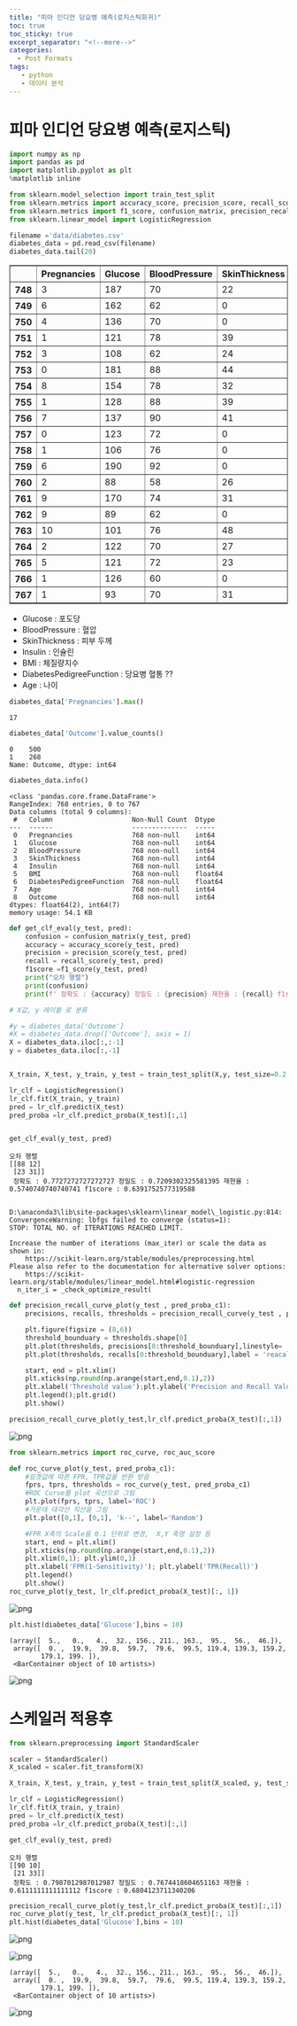 ```yaml
---
title: "피마 인디언 당요병 예측(로지스틱회귀)"
toc: true
toc_sticky: true
excerpt_separator: "<!--more-->"
categories:
  - Post Formats
tags:
   - python
   - 데이터 분석
---
```




# 피마 인디언 당요병 예측(로지스틱)


```python
import numpy as np
import pandas as pd
import matplotlib.pyplot as plt
%matplotlib inline

from sklearn.model_selection import train_test_split
from sklearn.metrics import accuracy_score, precision_score, recall_score, roc_auc_score
from sklearn.metrics import f1_score, confusion_matrix, precision_recall_curve, roc_curve
from sklearn.linear_model import LogisticRegression

filename ='data/diabetes.csv'
diabetes_data = pd.read_csv(filename)
diabetes_data.tail(20)
```




<div>
<style scoped>
    .dataframe tbody tr th:only-of-type {
        vertical-align: middle;
    }

    .dataframe tbody tr th {
        vertical-align: top;
    }
    
    .dataframe thead th {
        text-align: right;
    }
</style>
<table border="1" class="dataframe">
  <thead>
    <tr style="text-align: right;">
      <th></th>
      <th>Pregnancies</th>
      <th>Glucose</th>
      <th>BloodPressure</th>
      <th>SkinThickness</th>
      <th>Insulin</th>
      <th>BMI</th>
      <th>DiabetesPedigreeFunction</th>
      <th>Age</th>
      <th>Outcome</th>
    </tr>
  </thead>
  <tbody>
    <tr>
      <th>748</th>
      <td>3</td>
      <td>187</td>
      <td>70</td>
      <td>22</td>
      <td>200</td>
      <td>36.4</td>
      <td>0.408</td>
      <td>36</td>
      <td>1</td>
    </tr>
    <tr>
      <th>749</th>
      <td>6</td>
      <td>162</td>
      <td>62</td>
      <td>0</td>
      <td>0</td>
      <td>24.3</td>
      <td>0.178</td>
      <td>50</td>
      <td>1</td>
    </tr>
    <tr>
      <th>750</th>
      <td>4</td>
      <td>136</td>
      <td>70</td>
      <td>0</td>
      <td>0</td>
      <td>31.2</td>
      <td>1.182</td>
      <td>22</td>
      <td>1</td>
    </tr>
    <tr>
      <th>751</th>
      <td>1</td>
      <td>121</td>
      <td>78</td>
      <td>39</td>
      <td>74</td>
      <td>39.0</td>
      <td>0.261</td>
      <td>28</td>
      <td>0</td>
    </tr>
    <tr>
      <th>752</th>
      <td>3</td>
      <td>108</td>
      <td>62</td>
      <td>24</td>
      <td>0</td>
      <td>26.0</td>
      <td>0.223</td>
      <td>25</td>
      <td>0</td>
    </tr>
    <tr>
      <th>753</th>
      <td>0</td>
      <td>181</td>
      <td>88</td>
      <td>44</td>
      <td>510</td>
      <td>43.3</td>
      <td>0.222</td>
      <td>26</td>
      <td>1</td>
    </tr>
    <tr>
      <th>754</th>
      <td>8</td>
      <td>154</td>
      <td>78</td>
      <td>32</td>
      <td>0</td>
      <td>32.4</td>
      <td>0.443</td>
      <td>45</td>
      <td>1</td>
    </tr>
    <tr>
      <th>755</th>
      <td>1</td>
      <td>128</td>
      <td>88</td>
      <td>39</td>
      <td>110</td>
      <td>36.5</td>
      <td>1.057</td>
      <td>37</td>
      <td>1</td>
    </tr>
    <tr>
      <th>756</th>
      <td>7</td>
      <td>137</td>
      <td>90</td>
      <td>41</td>
      <td>0</td>
      <td>32.0</td>
      <td>0.391</td>
      <td>39</td>
      <td>0</td>
    </tr>
    <tr>
      <th>757</th>
      <td>0</td>
      <td>123</td>
      <td>72</td>
      <td>0</td>
      <td>0</td>
      <td>36.3</td>
      <td>0.258</td>
      <td>52</td>
      <td>1</td>
    </tr>
    <tr>
      <th>758</th>
      <td>1</td>
      <td>106</td>
      <td>76</td>
      <td>0</td>
      <td>0</td>
      <td>37.5</td>
      <td>0.197</td>
      <td>26</td>
      <td>0</td>
    </tr>
    <tr>
      <th>759</th>
      <td>6</td>
      <td>190</td>
      <td>92</td>
      <td>0</td>
      <td>0</td>
      <td>35.5</td>
      <td>0.278</td>
      <td>66</td>
      <td>1</td>
    </tr>
    <tr>
      <th>760</th>
      <td>2</td>
      <td>88</td>
      <td>58</td>
      <td>26</td>
      <td>16</td>
      <td>28.4</td>
      <td>0.766</td>
      <td>22</td>
      <td>0</td>
    </tr>
    <tr>
      <th>761</th>
      <td>9</td>
      <td>170</td>
      <td>74</td>
      <td>31</td>
      <td>0</td>
      <td>44.0</td>
      <td>0.403</td>
      <td>43</td>
      <td>1</td>
    </tr>
    <tr>
      <th>762</th>
      <td>9</td>
      <td>89</td>
      <td>62</td>
      <td>0</td>
      <td>0</td>
      <td>22.5</td>
      <td>0.142</td>
      <td>33</td>
      <td>0</td>
    </tr>
    <tr>
      <th>763</th>
      <td>10</td>
      <td>101</td>
      <td>76</td>
      <td>48</td>
      <td>180</td>
      <td>32.9</td>
      <td>0.171</td>
      <td>63</td>
      <td>0</td>
    </tr>
    <tr>
      <th>764</th>
      <td>2</td>
      <td>122</td>
      <td>70</td>
      <td>27</td>
      <td>0</td>
      <td>36.8</td>
      <td>0.340</td>
      <td>27</td>
      <td>0</td>
    </tr>
    <tr>
      <th>765</th>
      <td>5</td>
      <td>121</td>
      <td>72</td>
      <td>23</td>
      <td>112</td>
      <td>26.2</td>
      <td>0.245</td>
      <td>30</td>
      <td>0</td>
    </tr>
    <tr>
      <th>766</th>
      <td>1</td>
      <td>126</td>
      <td>60</td>
      <td>0</td>
      <td>0</td>
      <td>30.1</td>
      <td>0.349</td>
      <td>47</td>
      <td>1</td>
    </tr>
    <tr>
      <th>767</th>
      <td>1</td>
      <td>93</td>
      <td>70</td>
      <td>31</td>
      <td>0</td>
      <td>30.4</td>
      <td>0.315</td>
      <td>23</td>
      <td>0</td>
    </tr>
  </tbody>
</table>
</div>



- Glucose : 포도당
- BloodPressure : 혈압
- SkinThickness : 피부 두께
- Insulin	: 인슐린
- BMI : 체질량지수
- DiabetesPedigreeFunction : 당요병 혈통 ??
- Age : 나이


```python
diabetes_data['Pregnancies'].max()
```




    17




```python
diabetes_data['Outcome'].value_counts()
```




    0    500
    1    268
    Name: Outcome, dtype: int64




```python
diabetes_data.info()
```

    <class 'pandas.core.frame.DataFrame'>
    RangeIndex: 768 entries, 0 to 767
    Data columns (total 9 columns):
     #   Column                    Non-Null Count  Dtype  
    ---  ------                    --------------  -----  
     0   Pregnancies               768 non-null    int64  
     1   Glucose                   768 non-null    int64  
     2   BloodPressure             768 non-null    int64  
     3   SkinThickness             768 non-null    int64  
     4   Insulin                   768 non-null    int64  
     5   BMI                       768 non-null    float64
     6   DiabetesPedigreeFunction  768 non-null    float64
     7   Age                       768 non-null    int64  
     8   Outcome                   768 non-null    int64  
    dtypes: float64(2), int64(7)
    memory usage: 54.1 KB



```python
def get_clf_eval(y_test, pred):
    confusion = confusion_matrix(y_test, pred)
    accuracy = accuracy_score(y_test, pred)
    precision = precision_score(y_test, pred)
    recall = recall_score(y_test, pred)
    f1score =f1_score(y_test, pred)
    print("오차 행렬")
    print(confusion)
    print(f' 정확도 : {accuracy} 정밀도 : {precision} 재현율 : {recall} f1score : {f1score}')
```


```python
# X값, y 레이블 로 분류

#y = diabetes_data['Outcome']
#X = diabetes_data.drop(['Outcome'], axis = 1)
X = diabetes_data.iloc[:,:-1]
y = diabetes_data.iloc[:,-1]


X_train, X_test, y_train, y_test = train_test_split(X,y, test_size=0.2 , random_state=156, stratify= y)

lr_clf = LogisticRegression()
lr_clf.fit(X_train, y_train)
pred = lr_clf.predict(X_test)
pred_proba =lr_clf.predict_proba(X_test)[:,1]


get_clf_eval(y_test, pred)
```

    오차 행렬
    [[88 12]
     [23 31]]
     정확도 : 0.7727272727272727 정밀도 : 0.7209302325581395 재현율 : 0.5740740740740741 f1score : 0.6391752577319588


    D:\anaconda3\lib\site-packages\sklearn\linear_model\_logistic.py:814: ConvergenceWarning: lbfgs failed to converge (status=1):
    STOP: TOTAL NO. of ITERATIONS REACHED LIMIT.
    
    Increase the number of iterations (max_iter) or scale the data as shown in:
        https://scikit-learn.org/stable/modules/preprocessing.html
    Please also refer to the documentation for alternative solver options:
        https://scikit-learn.org/stable/modules/linear_model.html#logistic-regression
      n_iter_i = _check_optimize_result(



```python
def precision_recall_curve_plot(y_test , pred_proba_c1):
    precisions, recalls, thresholds = precision_recall_curve(y_test , pred_proba_c1)

    plt.figure(figsize = (8,6))
    threshold_bounduary = thresholds.shape[0]
    plt.plot(thresholds, precisions[0:threshold_bounduary],linestyle= '--', label= 'precision')
    plt.plot(thresholds, recalls[0:threshold_bounduary],label = 'reacall')

    start, end = plt.xlim()
    plt.xticks(np.round(np.arange(start,end,0.1),2))
    plt.xlabel('Threshold value');plt.ylabel('Precision and Recall Value')
    plt.legend();plt.grid()
    plt.show()

precision_recall_curve_plot(y_test,lr_clf.predict_proba(X_test)[:,1])

```


![png](\github_img\pima\output_8_0.png)
    



```python
from sklearn.metrics import roc_curve, roc_auc_score

def roc_curve_plot(y_test, pred_proba_c1):
    #임곗값에 따른 FPR, TPR값을 반환 받음
    fprs, tprs, thresholds = roc_curve(y_test, pred_proba_c1)
    #ROC Curve를 plot 곡선으로 그림
    plt.plot(fprs, tprs, label='ROC')
    #가운데 대각선 직선을 그림
    plt.plot([0,1], [0,1], 'k--', label='Random')

    #FPR X축의 Scale을 0.1 단위로 변경,  X,Y 축명 설정 등
    start, end = plt.xlim()
    plt.xticks(np.round(np.arange(start,end,0.1),2))
    plt.xlim(0,1); plt.ylim(0,1)
    plt.xlabel('FPR(1-Sensitivity)'); plt.ylabel('TPR(Recall)')
    plt.legend()
    plt.show()
roc_curve_plot(y_test, lr_clf.predict_proba(X_test)[:, 1])
```


![png](\github_img\pima\output_9_0.png)
    



```python
plt.hist(diabetes_data['Glucose'],bins = 10)
```




    (array([  5.,   0.,   4.,  32., 156., 211., 163.,  95.,  56.,  46.]),
     array([  0. ,  19.9,  39.8,  59.7,  79.6,  99.5, 119.4, 139.3, 159.2,
            179.1, 199. ]),
     <BarContainer object of 10 artists>)




![png](\github_img\pima\output_10_1.png)
    


# 스케일러 적용후


```python
from sklearn.preprocessing import StandardScaler

scaler = StandardScaler()
X_scaled = scaler.fit_transform(X)

X_train, X_test, y_train, y_test = train_test_split(X_scaled, y, test_size=0.2 , random_state=156, stratify= y)

lr_clf = LogisticRegression()
lr_clf.fit(X_train, y_train)
pred = lr_clf.predict(X_test)
pred_proba =lr_clf.predict_proba(X_test)[:,1]

get_clf_eval(y_test, pred)
```

    오차 행렬
    [[90 10]
     [21 33]]
     정확도 : 0.7987012987012987 정밀도 : 0.7674418604651163 재현율 : 0.6111111111111112 f1score : 0.6804123711340206



```python
precision_recall_curve_plot(y_test,lr_clf.predict_proba(X_test)[:,1])
roc_curve_plot(y_test, lr_clf.predict_proba(X_test)[:, 1])
plt.hist(diabetes_data['Glucose'],bins = 10)
```


![png](\github_img\pima\output_13_0.png)
    




![png](\github_img\pima\output_13_1.png)
    





    (array([  5.,   0.,   4.,  32., 156., 211., 163.,  95.,  56.,  46.]),
     array([  0. ,  19.9,  39.8,  59.7,  79.6,  99.5, 119.4, 139.3, 159.2,
            179.1, 199. ]),
     <BarContainer object of 10 artists>)




![png](\github_img\pima\output_13_3.png)
    

